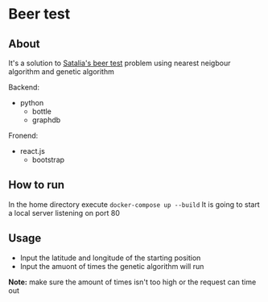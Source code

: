 # Beer test

## About
It's a solution to [Satalia's beer test](https://satalia.lt/beer-test) problem using nearest neigbour algorithm and genetic algorithm

Backend:
 - python
    - bottle
    - graphdb

Fronend:
 - react.js
    - bootstrap

## How to run
In the home directory execute ```docker-compose up --build```
It is going to start a local server listening on port 80

## Usage
- Input the latitude and longitude of the starting position
- Input the amuont of times the genetic algorithm will run

**Note:** make sure the amount of times isn't too high or the request can time out
